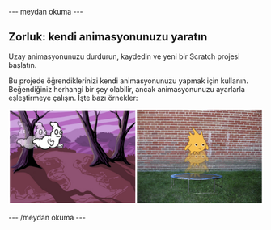 \--- meydan okuma \---

## Zorluk: kendi animasyonunuzu yaratın

Uzay animasyonunuzu durdurun, kaydedin ve yeni bir Scratch projesi başlatın.

Bu projede öğrendiklerinizi kendi animasyonunuzu yapmak için kullanın. Beğendiğiniz herhangi bir şey olabilir, ancak animasyonunuzu ayarlarla eşleştirmeye çalışın. İşte bazı örnekler:

![ekran görüntüsü](images/space-egs.png)

\--- /meydan okuma \---